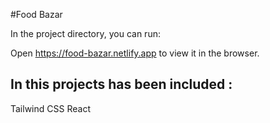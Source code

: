 #Food Bazar


In the project directory, you can run:

Open https://food-bazar.netlify.app to view it in the browser.

## In this projects has been included :

Tailwind CSS
React
